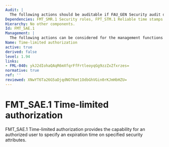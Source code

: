 ```yaml
---
Audit: |
  The following actions should be auditable if FAU_GEN Security audit data generation is included in the PP, PP-Module, functional package or ST: a) basic: Specification of the expiration time for an attribute; b) basic: Action taken due to attribute expiration.
Dependencies: FMT_SMR.1 Security roles, FPT_STM.1 Reliable time stamps
Hierarchy: No other components.
Id: FMT_SAE.1
Management: |
  The following actions can be considered for the management functions in FMT: a) managing the list of security attributes for which expiration is to be supported; b) the actions to be taken if the expiration time has passed.
Name: Time-limited authorization
active: true
derived: false
level: 1.94
links:
- FML-040: ykJ2dIohaQAqR6mXfqrFfFrtleoyqGg9zzZxZfxrzes=
normative: true
ref: ''
reviewed: XNwYT6Ta26G5aDjqdNO76mt1OdbGhVGin0rKJmHbHZU=
---
```


# FMT_SAE.1 Time-limited authorization

FMT_SAE.1 Time-limited authorization provides the capability for an authorized user to specify an expiration time on specified security attributes.